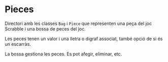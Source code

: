 # Pieces

Directori amb les classes `Bag` i `Piece` que representen una peça del joc Scrabble i una bossa de peces del joc.

Les peces tenen un valor i una lletra o digraf associat, també opció de si és un escarràs.

La bossa gestiona les peces. Es pot afegir, eliminar, etc.